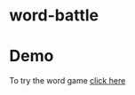 # word-battle

# Demo 
To try the word game [click here](https://maksimdimov.github.io/word-battle/)
